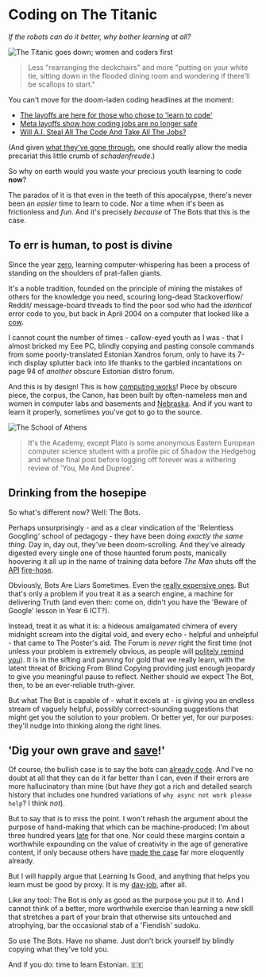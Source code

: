 # Coding on The Titanic
*If the robots can do it better, why bother learning at all?* 

![The Titanic goes down; women and coders first](https://live.staticflickr.com/8658/16652891111_f66d108985_z.jpg "The Titanic goes down; women and coders first")
>Less "rearranging the deckchairs" and more "putting on your white tie, sitting down in the flooded dining room and wondering if there'll be scallops to start."

You can't move for the doom-laden coding headlines at the moment:

* [The layoffs are here for those who chose to 'learn to code'](https://www.businessinsider.com/software-engineer-coding-jobs-face-layoffs-this-year-2023-4)
* [Meta layoffs show how coding jobs are no longer safe](https://www.vox.com/technology/2023/4/21/23692515/tech-workers-software-engineers-layoffs-meta-coding)
* [Will A.I. Steal All The Code And Take All The Jobs?](https://hackaday.com/2023/03/08/will-a-i-steal-all-the-code-and-take-all-the-jobs/)

(And given [what they've gone through]((https://www.theringer.com/tech/2019/1/29/18201695/learn-to-code-twitter-abuse-buzzfeed-journalists)), one should really allow the media precariat this little crumb of *schadenfreude*.)

So why on earth would you waste your precious youth learning to code **now**?

The paradox of it is that even in the teeth of this apocalypse, there's never been an *easier* time to learn to code. Nor a time when it's been as frictionless and *fun*. And it's precisely *because* of The Bots that this is the case.

## To err is human, to post is divine

Since the year [zero](https://en.wikipedia.org/wiki/January_1970#January_1), learning computer-whispering has been a process of standing on the shoulders of prat-fallen giants.

It's a noble tradition, founded on the principle of mining the mistakes of others for the knowledge you need, scouring long-dead Stackoverflow/ Reddit/ message-board threads to find the poor sod who had the *identical* error code to you, but back in April 2004 on a computer that looked like a [cow](https://www.pinterest.com/pin/old-gateway-computers--496310821445158621/).

I cannot count the number of times - callow-eyed youth as I was - that I almost bricked my Eee PC, blindly copying and pasting console commands from some poorly-translated Estonian Xandros forum, only to have its 7-inch display splutter back into life thanks to the garbled incantations on page 94 of *another* obscure Estonian distro forum.

And this is by design! This is how [computing works](https://en.wikipedia.org/wiki/History_of_programming_languages)! Piece by obscure piece, the corpus, the Canon, has been built by often-nameless men and women in computer labs and basements  and [Nebraska](https://xkcd.com/2347/). And if you want to learn it properly, sometimes you've got to go to the source.

![The School of Athens](https://cdn.britannica.com/65/237365-138-03A2AF7F/did-you-know-The-School-of-Athens-Raphael.jpg?w=800&h=450&c=crop)
> It's the Academy, except Plato is some anonymous Eastern European computer science student with a profile pic of Shadow the Hedgehog and whose final post before logging off forever was a withering review of 'You, Me And Dupree'.

## Drinking from the hosepipe

So what's different now? Well: The Bots.

Perhaps unsurprisingly - and as a clear vindication of the 'Relentless Googling' school of pedagogy - they have been doing *exactly the same thing*. Day in, day out, they've been doom-scrolling. And they've already digested every single one of those haunted forum posts, manically hoovering it all up in the name of training data before *The Man* shuts off the [API](https://techcrunch.com/2023/04/18/reddit-will-begin-charging-for-access-to-its-api/) [fire-hose](https://www.engadget.com/twitter-shut-off-its-free-api-and-its-breaking-a-lot-of-apps-222011637.html). 

Obviously, Bots Are Liars Sometimes. Even the [really expensive ones](https://www.theverge.com/2023/4/19/23689554/google-ai-chatbot-bard-employees-criticism-pathological-liar).  But that's only a problem if you treat it as a search engine, a machine for delivering Truth (and even then: come on, didn't you have the 'Beware of Google' lesson in Year 6 ICT?).

Instead, treat it as what it is: a hideous amalgamated chimera of every midnight scream into the digital void, and every echo - helpful and unhelpful - that came to The Poster's aid. The Forum is *never* right the first time (not unless your problem is extremely obvious, as people will [politely remind you](https://lmgtfy.app/?q=how+do+i+switch+my+computer+on)). It is in the sifting and panning for gold that we really learn, with the latent threat of Bricking From Blind Copying providing just enough jeopardy to give you meaningful pause to reflect. Neither should we expect The Bot, then, to be an ever-reliable truth-giver.

But what The Bot is capable of - what it excels at - is giving you an endless stream of vaguely helpful, possibly correct-sounding suggestions that might get you the solution to your problem. Or better yet, for our purposes: they'll nudge into thinking along the right lines.

## 'Dig your own grave and [save](https://youtu.be/7jYPp9w-0Uk?t=5)!'

Of course, the bullish case is to say the bots can [already code](https://github.com/features/copilot). And I've no doubt at all that they can do it far better than I can, even if their errors are more hallucinatory than mine (but have *they* got a rich and detailed search history that includes one hundred variations of `why async not work please help`? I think *not*).

But to say that is to miss the point. I won't rehash the argument about the purpose of hand-making that which can be machine-produced: I'm about three hundred years [late](https://en.wikipedia.org/wiki/Luddite) for that one. Nor could these margins contain a worthwhile expounding on the value of creativity in the age of generative content, if only because others have [made the case](https://ianleslie.substack.com/p/the-struggle-to-be-human) far more eloquently already.

But I will happily argue that Learning Is Good, and anything that helps you learn must be good by proxy. It is my [day-job](https://mbruges.com/about), after all.

Like any tool: The Bot is only as good as the purpose you put it to. And I cannot think of a better, more worthwhile exercise than learning a new skill that stretches a part of your brain that otherwise sits untouched and atrophying, bar the occasional stab of a 'Fiendish' sudoku.

So use The Bots. Have no shame. Just don't brick yourself by blindly copying what they've told you.

And if you do: time to learn Estonian.  🇪🇪